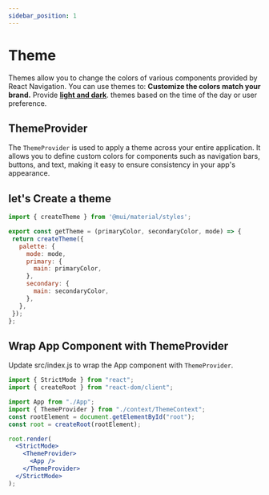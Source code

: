 ```yaml
---
sidebar_position: 1
---
```


# Theme 
Themes allow you to change the colors of various components provided by React Navigation. You can use themes to: **Customize the colors match your brand.** Provide  **[light and dark](http://localhost:3000)**. themes based on the time of the day or user preference.

## ThemeProvider

The `ThemeProvider` is used to apply a theme across your entire application. It allows you to define custom colors for components such as navigation bars, buttons, and text, making it easy to ensure consistency in your app's appearance.

## let's Create a theme

 ```jsx
import { createTheme } from '@mui/material/styles';

export const getTheme = (primaryColor, secondaryColor, mode) => {
  return createTheme({
    palette: {
      mode: mode,
      primary: {
        main: primaryColor,
      },
      secondary: {
        main: secondaryColor,
      },
    },
  });
};
``` 
## Wrap App Component with ThemeProvider

Update src/index.js to wrap the App component with `ThemeProvider`.

```jsx
import { StrictMode } from "react";
import { createRoot } from "react-dom/client";

import App from "./App";
import { ThemeProvider } from "./context/ThemeContext";
const rootElement = document.getElementById("root");
const root = createRoot(rootElement);

root.render(
  <StrictMode>
    <ThemeProvider>
      <App />
    </ThemeProvider>
  </StrictMode>
); 
```






